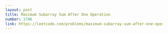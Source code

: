 ```yaml
---
layout: post
title: Maximum Subarray Sum After One Operation
number: 1746
link: https://leetcode.com/problems/maximum-subarray-sum-after-one-operation
---
```

